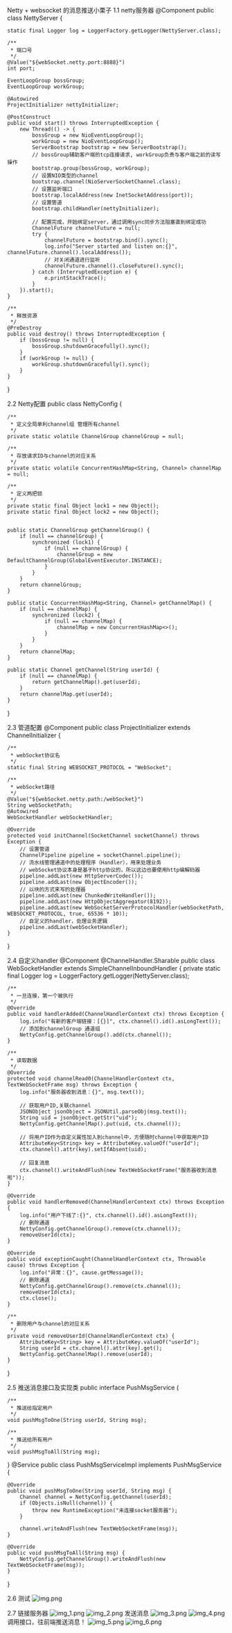 Netty + websocket 的消息推送小栗子
1.1 netty服务器
@Component
public class NettyServer {

    static final Logger log = LoggerFactory.getLogger(NettyServer.class);

    /**
     * 端口号
     */
    @Value("${webSocket.netty.port:8888}")
    int port;

    EventLoopGroup bossGroup;
    EventLoopGroup workGroup;

    @Autowired
    ProjectInitializer nettyInitializer;

    @PostConstruct
    public void start() throws InterruptedException {
        new Thread(() -> {
            bossGroup = new NioEventLoopGroup();
            workGroup = new NioEventLoopGroup();
            ServerBootstrap bootstrap = new ServerBootstrap();
            // bossGroup辅助客户端的tcp连接请求, workGroup负责与客户端之前的读写操作
            bootstrap.group(bossGroup, workGroup);
            // 设置NIO类型的channel
            bootstrap.channel(NioServerSocketChannel.class);
            // 设置监听端口
            bootstrap.localAddress(new InetSocketAddress(port));
            // 设置管道
            bootstrap.childHandler(nettyInitializer);

            // 配置完成，开始绑定server，通过调用sync同步方法阻塞直到绑定成功
            ChannelFuture channelFuture = null;
            try {
                channelFuture = bootstrap.bind().sync();
                log.info("Server started and listen on:{}", channelFuture.channel().localAddress());
                // 对关闭通道进行监听
                channelFuture.channel().closeFuture().sync();
            } catch (InterruptedException e) {
                e.printStackTrace();
            }
        }).start();
    }

    /**
     * 释放资源
     */
    @PreDestroy
    public void destroy() throws InterruptedException {
        if (bossGroup != null) {
            bossGroup.shutdownGracefully().sync();
        }
        if (workGroup != null) {
            workGroup.shutdownGracefully().sync();
        }
    }
}

2.2 Netty配置
public class NettyConfig {

    /**
     * 定义全局单利channel组 管理所有channel
     */
    private static volatile ChannelGroup channelGroup = null;

    /**
     * 存放请求ID与channel的对应关系
     */
    private static volatile ConcurrentHashMap<String, Channel> channelMap = null;

    /**
     * 定义两把锁
     */
    private static final Object lock1 = new Object();
    private static final Object lock2 = new Object();


    public static ChannelGroup getChannelGroup() {
        if (null == channelGroup) {
            synchronized (lock1) {
                if (null == channelGroup) {
                    channelGroup = new DefaultChannelGroup(GlobalEventExecutor.INSTANCE);
                }
            }
        }
        return channelGroup;
    }

    public static ConcurrentHashMap<String, Channel> getChannelMap() {
        if (null == channelMap) {
            synchronized (lock2) {
                if (null == channelMap) {
                    channelMap = new ConcurrentHashMap<>();
                }
            }
        }
        return channelMap;
    }

    public static Channel getChannel(String userId) {
        if (null == channelMap) {
            return getChannelMap().get(userId);
        }
        return channelMap.get(userId);
    }
}

2.3 管道配置
@Component
public class ProjectInitializer extends ChannelInitializer<SocketChannel> {

    /**
     * webSocket协议名
     */
    static final String WEBSOCKET_PROTOCOL = "WebSocket";

    /**
     * webSocket路径
     */
    @Value("${webSocket.netty.path:/webSocket}")
    String webSocketPath;
    @Autowired
    WebSocketHandler webSocketHandler;

    @Override
    protected void initChannel(SocketChannel socketChannel) throws Exception {
        // 设置管道
        ChannelPipeline pipeline = socketChannel.pipeline();
        // 流水线管理通道中的处理程序（Handler），用来处理业务
        // webSocket协议本身是基于http协议的，所以这边也要使用http编解码器
        pipeline.addLast(new HttpServerCodec());
        pipeline.addLast(new ObjectEncoder());
        // 以块的方式来写的处理器
        pipeline.addLast(new ChunkedWriteHandler());
        pipeline.addLast(new HttpObjectAggregator(8192));
        pipeline.addLast(new WebSocketServerProtocolHandler(webSocketPath, WEBSOCKET_PROTOCOL, true, 65536 * 10));
        // 自定义的handler，处理业务逻辑
        pipeline.addLast(webSocketHandler);
    }
}

2.4 自定义handler
@Component
@ChannelHandler.Sharable
public class WebSocketHandler extends SimpleChannelInboundHandler<TextWebSocketFrame> {
private static final Logger log = LoggerFactory.getLogger(NettyServer.class);

    /**
     * 一旦连接，第一个被执行
     */
    @Override
    public void handlerAdded(ChannelHandlerContext ctx) throws Exception {
        log.info("有新的客户端链接：[{}]", ctx.channel().id().asLongText());
        // 添加到channelGroup 通道组
        NettyConfig.getChannelGroup().add(ctx.channel());
    }

    /**
     * 读取数据
     */
    @Override
    protected void channelRead0(ChannelHandlerContext ctx, TextWebSocketFrame msg) throws Exception {
        log.info("服务器收到消息：{}", msg.text());

        // 获取用户ID,关联channel
        JSONObject jsonObject = JSONUtil.parseObj(msg.text());
        String uid = jsonObject.getStr("uid");
        NettyConfig.getChannelMap().put(uid, ctx.channel());

        // 将用户ID作为自定义属性加入到channel中，方便随时channel中获取用户ID
        AttributeKey<String> key = AttributeKey.valueOf("userId");
        ctx.channel().attr(key).setIfAbsent(uid);

        // 回复消息
        ctx.channel().writeAndFlush(new TextWebSocketFrame("服务器收到消息啦"));
    }

    @Override
    public void handlerRemoved(ChannelHandlerContext ctx) throws Exception {
        log.info("用户下线了:{}", ctx.channel().id().asLongText());
        // 删除通道
        NettyConfig.getChannelGroup().remove(ctx.channel());
        removeUserId(ctx);
    }

    @Override
    public void exceptionCaught(ChannelHandlerContext ctx, Throwable cause) throws Exception {
        log.info("异常：{}", cause.getMessage());
        // 删除通道
        NettyConfig.getChannelGroup().remove(ctx.channel());
        removeUserId(ctx);
        ctx.close();
    }

    /**
     * 删除用户与channel的对应关系
     */
    private void removeUserId(ChannelHandlerContext ctx) {
        AttributeKey<String> key = AttributeKey.valueOf("userId");
        String userId = ctx.channel().attr(key).get();
        NettyConfig.getChannelMap().remove(userId);
    }
}

2.5 推送消息接口及实现类
public interface PushMsgService {

    /**
     * 推送给指定用户
     */
    void pushMsgToOne(String userId, String msg);

    /**
     * 推送给所有用户
     */
    void pushMsgToAll(String msg);

}
@Service
public class PushMsgServiceImpl implements PushMsgService {

    @Override
    public void pushMsgToOne(String userId, String msg) {
        Channel channel = NettyConfig.getChannel(userId);
        if (Objects.isNull(channel)) {
            throw new RuntimeException("未连接socket服务器");
        }

        channel.writeAndFlush(new TextWebSocketFrame(msg));
    }

    @Override
    public void pushMsgToAll(String msg) {
        NettyConfig.getChannelGroup().writeAndFlush(new TextWebSocketFrame(msg));
    }
}

2.6 测试
![img.png](img.png)

2.7
链接服务器
![img_1.png](img_1.png)
![img_2.png](img_2.png)
发送消息
![img_3.png](img_3.png)
![img_4.png](img_4.png)
调用接口，往前端推送消息！
![img_5.png](img_5.png)
![img_6.png](img_6.png)